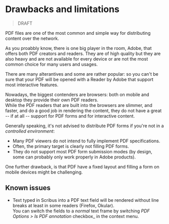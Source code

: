 # Drawbacks and limitations

> DRAFT

PDF files are one of the most common and simple way for distributing content over the network.

As you proabbly know, there is one big player in the room, Adobe, that offers both PDF creators and readers. They are of high quality but they are also heavy and are not available for every device or are not the most common choice for many users and usages.

There are many alterantives and some are rather popular: so you can't be sure that your PDF will be opened with a Reader by Adobe that support most interactive features.

Nowadays, the biggest contenders are browsers: both on mobile and desktop they provide their own PDF readers.  
While the PDF readers that are built into the browsers are slimmer, and faster, and do a good job in rendering the content, they do not have a great -- if at all -- support for PDF forms and for interactive content.

Generally speaking, it's not advised to distribute PDF forms if you're not in a _controlled environment_:

- Many PDF viewers do not intend to fully implement PDF specifications.
- Often, the primary target is clearly not filling PDF forms.
- They do not support most PDF form submission modes (by design, some can probably only work properly in Adobe products).

One further drawback, is that PDF have a fixed layout and filling a form on mobile devices might be challenging.

## Known issues

- Text typed in Scribus into a PDF text field will be rendered without line breaks at least in some readers (Firefox, Okular).  
  You can switch the fields to a _normal_ text frame by switching _PDF Options > Is PDF annotation_ checkbox_ in the context menu.
